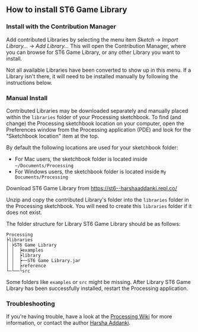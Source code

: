 ## How to install ST6 Game Library

### Install with the Contribution Manager

Add contributed Libraries by selecting the menu item _Sketch_ → _Import Library..._ → _Add Library..._ This will open the Contribution Manager, where you can browse for ST6 Game Library, or any other Library you want to install.

Not all available Libraries have been converted to show up in this menu. If a Library isn't there, it will need to be installed manually by following the instructions below.

### Manual Install

Contributed Libraries may be downloaded separately and manually placed within the `libraries` folder of your Processing sketchbook. To find (and change) the Processing sketchbook location on your computer, open the Preferences window from the Processing application (PDE) and look for the "Sketchbook location" item at the top.

By default the following locations are used for your sketchbook folder: 
  * For Mac users, the sketchbook folder is located inside `~/Documents/Processing` 
  * For Windows users, the sketchbook folder is located inside `My Documents/Processing`

Download ST6 Game Library from https://st6--harshaaddanki.repl.co/

Unzip and copy the contributed Library's folder into the `libraries` folder in the Processing sketchbook. You will need to create this `libraries` folder if it does not exist.

The folder structure for Library ST6 Game Library should be as follows:

```file
Processing
┝libraries
│ ┝ST6 Game Library
│ │  ┝examples
│ │  ┝library
│ │  ┝──ST6 Game Library.jar
│ │  ┝reference
└─└──└src
```
             
Some folders like `examples` or `src` might be missing. After Library ST6 Game Library has been successfully installed, restart the Processing application.

### Troubleshooting

If you're having trouble, have a look at the [Processing Wiki](https://github.com/processing/processing/wiki/How-to-Install-a-Contributed-Library) for more information, or contact the author [Harsha Addanki](https://harsha.fztl.com).

